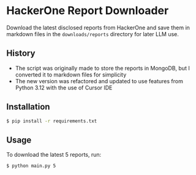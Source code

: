 # HackerOne Report Downloader


Download the latest disclosed reports from HackerOne and save them in markdown files in the `downloads/reports` directory for later LLM use.

## History

- The script was originally made to store the reports in MongoDB, but I converted it to markdown files for simplicity
- The new version was refactored and updated to use features from Python 3.12 with the use of Cursor IDE

## Installation

```bash
$ pip install -r requirements.txt
```

## Usage

To download the latest 5 reports, run:

```bash
$ python main.py 5
```
